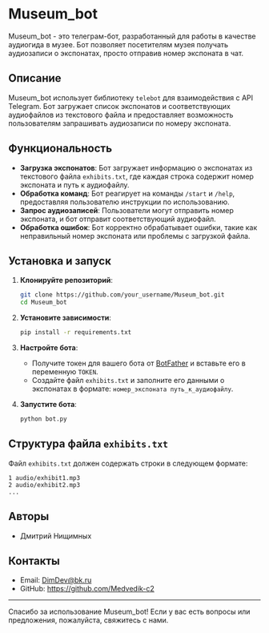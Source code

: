 # Museum_bot

Museum_bot - это телеграм-бот, разработанный для работы в качестве аудиогида в музее. Бот позволяет посетителям музея получать аудиозаписи о экспонатах, просто отправив номер экспоната в чат.

## Описание

Museum_bot использует библиотеку `telebot` для взаимодействия с API Telegram. Бот загружает список экспонатов и соответствующих аудиофайлов из текстового файла и предоставляет возможность пользователям запрашивать аудиозаписи по номеру экспоната.

## Функциональность

- **Загрузка экспонатов**: Бот загружает информацию о экспонатах из текстового файла `exhibits.txt`, где каждая строка содержит номер экспоната и путь к аудиофайлу.
- **Обработка команд**: Бот реагирует на команды `/start` и `/help`, предоставляя пользователю инструкции по использованию.
- **Запрос аудиозаписей**: Пользователи могут отправить номер экспоната, и бот отправит соответствующий аудиофайл.
- **Обработка ошибок**: Бот корректно обрабатывает ошибки, такие как неправильный номер экспоната или проблемы с загрузкой файла.

## Установка и запуск

1. **Клонируйте репозиторий**:
   ```sh
   git clone https://github.com/your_username/Museum_bot.git
   cd Museum_bot
   ```

2. **Установите зависимости**:
   ```sh
   pip install -r requirements.txt
   ```

3. **Настройте бота**:
   - Получите токен для вашего бота от [BotFather](https://t.me/botfather) и вставьте его в переменную `TOKEN`.
   - Создайте файл `exhibits.txt` и заполните его данными о экспонатах в формате: `номер_экспоната путь_к_аудиофайлу`.

4. **Запустите бота**:
   ```sh
   python bot.py
   ```

## Структура файла `exhibits.txt`

Файл `exhibits.txt` должен содержать строки в следующем формате:
```
1 audio/exhibit1.mp3
2 audio/exhibit2.mp3
...
```

## Авторы

- Дмитрий Нищимных

## Контакты

- Email: DimDev@bk.ru
- GitHub: https://github.com/Medvedik-c2

---

Спасибо за использование Museum_bot! Если у вас есть вопросы или предложения, пожалуйста, свяжитесь с нами.
